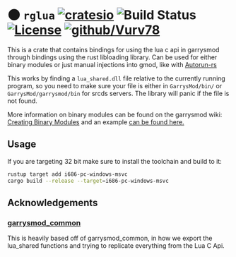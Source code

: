# 🌑 ``rglua`` [![cratesio](https://img.shields.io/crates/v/rglua.svg)](https://crates.io/crates/rglua) ![Build Status](https://www.travis-ci.com/Vurv78/rglua.svg?branch=main) [![License](https://img.shields.io/github/license/Vurv78/rglua?color=red)](https://opensource.org/licenses/Apache-2.0) [![github/Vurv78](https://img.shields.io/discord/824727565948157963?label=Discord&logo=discord&logoColor=ffffff&labelColor=7289DA&color=2c2f33)](https://discord.gg/epJFC6cNsw)

This is a crate that contains bindings for using the lua c api in garrysmod through bindings using the rust libloading library.
Can be used for either binary modules or just manual injections into gmod, like with [Autorun-rs](https://github.com/Vurv78/Autorun-rs)

This works by finding a ``lua_shared.dll`` file relative to the currently running program, so you need to make sure your file is either in ``GarrysMod/bin/`` or ``GarrysMod/garrysmod/bin`` for srcds servers. The library will panic if the file is not found.

More information on binary modules can be found on the garrysmod wiki: [Creating Binary Modules](https://wiki.facepunch.com/gmod/Creating_Binary_Modules) and an example [can be found here.](https://github.com/Vurv78/rglua/tree/master/examples/is_even)
## Usage
If you are targeting 32 bit make sure to install the toolchain and build to it:
```bash
rustup target add i686-pc-windows-msvc
cargo build --release --target=i686-pc-windows-msvc
```
## Acknowledgements
### [garrysmod_common](https://github.com/danielga/garrysmod_common)
This is heavily based off of garrysmod_common, in how we export the lua_shared functions and trying to replicate everything from the Lua C Api.
